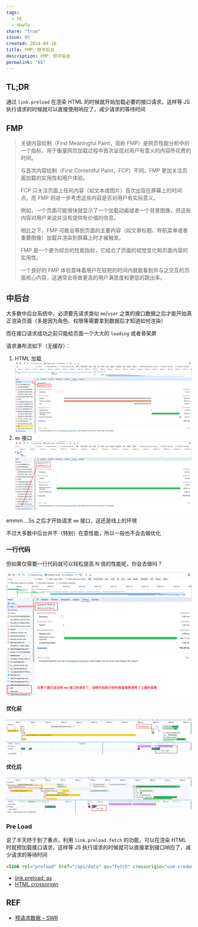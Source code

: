 ```yaml
---  
tags:  
  - FE  
  - HowTo  
share: "true"  
issue: 65
created: 2024-04-10
title: FMP，但中后台
description: FMP，但中后台
permalink: "65"
---  
```

  
## TL;DR  
  
通过 `link.preload` 在渲染 HTML 的时候就开始加载必要的接口请求，这样等 JS 执行请求的时候就可以直接使用响应了，减少请求的等待时间  
  
## FMP  
  
> 关键内容绘制（First Meaningful Paint，简称 FMP）是网页性能分析中的一个指标，用于衡量网页加载过程中首次呈现对用户有意义的内容所花费的时间。  
>  
> 与首次内容绘制（First Contentful Paint，FCP）不同，FMP 更加关注页面加载的实用性和用户体验。  
>  
> FCP 只关注页面上任何内容（如文本或图片）首次出现在屏幕上的时间点，而 FMP 则进一步考虑这些内容是否对用户有实际意义。  
>  
> 例如，一个页面可能很快就显示了一个加载动画或者一个背景图像，但这些内容对用户来说并没有提供有价值的信息。  
>  
> 相比之下，FMP 可能会等到页面的主要内容（如文章标题、导航菜单或者重要图像）加载并渲染到屏幕上时才被触发。  
>  
> FMP 是一个更为综合的性能指标，它结合了页面的视觉变化和页面内容的实用性。  
>  
> 一个良好的 FMP 体验意味着用户在较短的时间内就能看到并与之交互的页面核心内容，这通常会导致更高的用户满意度和更低的跳出率。  
  
## 中后台  
  
大多数中后台系统中，必须要先请求类似 `me`/`user` 之类的接口数据之后才能开始真正渲染页面（多是因为角色、权限等需要拿到数据后才知道如何渲染）  
  
而在接口请求成功之前只能给页面一个大大的 `loading` 或者骨架屏  
  
请求瀑布流如下（无缓存）：  
  
1. HTML 加载    
   ![](https://raw.githubusercontent.com/lei4519/picture-bed/main/images/202404101120%20Pre%20Load--2024-04-10_11.29.34.png)  
2. `me` 接口    
   ![](https://raw.githubusercontent.com/lei4519/picture-bed/main/images/202404101120%20Pre%20Load--2024-04-10_11.30.13.png)  
  
emmm....5s 之后才开始请求 `me` 接口，这还是线上的环境  
  
不过大多数中后台并不（特别）在意性能，所以一般也不会去做优化  
  
### 一行代码  
  
但如果仅需要一行代码就可以轻松提高 N 倍的性能呢，你会去做吗？  
  
![](https://raw.githubusercontent.com/lei4519/picture-bed/main/images/202404101120%20Pre%20Load--2024-04-10_12.02.24.png)  
  
#### 优化前  
  
![](https://raw.githubusercontent.com/lei4519/picture-bed/main/images/FMP%EF%BC%8C%E4%BD%86%E4%B8%AD%E5%90%8E%E5%8F%B0--2024-04-10_13.02.58.png)  
  
#### 优化后  
  
![](https://raw.githubusercontent.com/lei4519/picture-bed/main/images/FMP%EF%BC%8C%E4%BD%86%E4%B8%AD%E5%90%8E%E5%8F%B0--2024-04-10_12.58.35.png)  
  
### Pre Load  
  
说了半天终于到了重点，利用 `link.preload.fetch` 的功能，可以在渲染 HTML 时就预加载接口请求，这样等 JS 执行请求的时候就可以直接拿到接口响应了，减少请求的等待时间  
  
```html  
<link rel="preload" href="/api/data" as="fetch" crossorigin="use-credentials" />  
```  
  
- [link.preload: as](https://developer.mozilla.org/zh-CN/docs/Web/HTML/Element/link#as)  
- [HTML crossorigin](https://developer.mozilla.org/zh-CN/docs/Web/HTML/Attributes/crossorigin)  
  
## REF  
  
- [预请求数据 – SWR](https://swr.vercel.app/zh-CN/docs/prefetching)  
